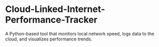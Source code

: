 # Cloud-Linked-Internet-Performance-Tracker
A Python-based tool that monitors local network speed, logs data to the cloud, and visualizes performance trends.
